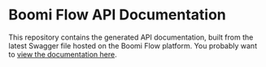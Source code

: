 Boomi Flow API Documentation
============================

This repository contains the generated API documentation, built from the latest Swagger file hosted on the Boomi Flow platform. You probably want to [view the documentation here](https://manywho.github.io/docs-api/).

